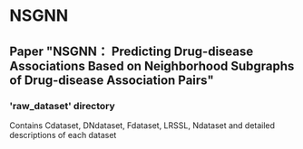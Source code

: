 # NSGNN
## Paper "NSGNN： Predicting Drug-disease Associations Based on Neighborhood Subgraphs of Drug-disease Association Pairs"

### 'raw_dataset' directory
Contains Cdataset, DNdataset, Fdataset, LRSSL, Ndataset and detailed descriptions of each dataset



